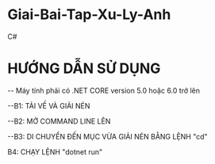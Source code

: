 # Giai-Bai-Tap-Xu-Ly-Anh
C#

# HƯỚNG DẪN SỬ DỤNG
-- Máy tính phải có .NET CORE version 5.0 hoặc 6.0 trở lên 

--B1: TẢI VỀ VÀ GIẢI NÉN

--B2: MỞ COMMAND LINE LÊN

--B3: DI CHUYỂN ĐẾN MỤC VỪA GIẢI NÉN BẰNG LỆNH "cd"

B4: CHẠY LỆNH "dotnet run" 